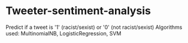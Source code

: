 # Tweeter-sentiment-analysis
Predict if a tweet is '1' (racist/sexist) or '0' (not racist/sexist)
Algorithms used: MultinomialNB, LogisticRegression, SVM
